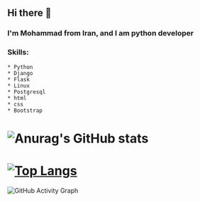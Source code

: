 ## Hi there 👋

### I'm Mohammad from Iran, and I am python developer

### Skills: 
	* Python
	* Django	
	* Flask
	* Linux
	* Postgresql
	* html
	* css
	* Bootstrap

# ![Anurag's GitHub stats](https://github-readme-stats.vercel.app/api?username=Ayazadeh&show_icons=true&theme=tokyonight)

# [![Top Langs](https://github-readme-stats.vercel.app/api/top-langs/?username=Ayazadeh&layout=compact&theme=tokyonight)](https://github.com/anuraghazra/github-readme-stats)



![GitHub Activity Graph](https://activity-graph.herokuapp.com/graph?username=Ayazadeh&bg_color=black)  
